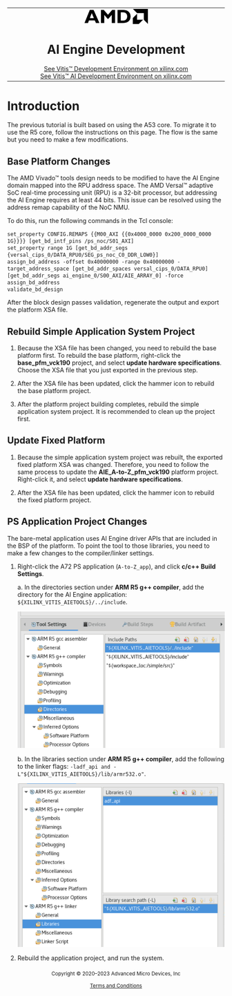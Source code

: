 ﻿<table class="sphinxhide" width="100%">
 <tr width="100%">
    <td align="center"><img src="https://raw.githubusercontent.com/Xilinx/Image-Collateral/main/xilinx-logo.png" width="30%"/><h1>AI Engine Development</h1>
    <a href="https://www.xilinx.com/products/design-tools/vitis.html">See Vitis™ Development Environment on xilinx.com</br></a>
    <a href="https://www.xilinx.com/products/design-tools/vitis/vitis-ai.html">See Vitis™ AI Development Environment on xilinx.com</a>
    </td>
 </tr>
</table>

# Introduction

The previous tutorial is built based on using the A53 core. To migrate it to use the R5 core, follow the instructions on this page. The flow is the same but you need to make a few modifications.

## Base Platform Changes

The AMD Vivado™ tools design needs to be modified to have the AI Engine domain mapped into the RPU address space. The AMD Versal™ adaptive SoC real-time processing unit (RPU) is a 32-bit processor, but addressing the AI Engine requires at least 44 bits. This issue can be resolved using the address remap capability of the NoC NMU.

To do this, run the following commands in the Tcl console:

```
set_property CONFIG.REMAPS {{M00_AXI {{0x4000_0000 0x200_0000_0000 1G}}}} [get_bd_intf_pins /ps_noc/S01_AXI]
set_property range 1G [get_bd_addr_segs {versal_cips_0/DATA_RPU0/SEG_ps_noc_C0_DDR_LOW0}]
assign_bd_address -offset 0x40000000 -range 0x40000000 -target_address_space [get_bd_addr_spaces versal_cips_0/DATA_RPU0] [get_bd_addr_segs ai_engine_0/S00_AXI/AIE_ARRAY_0] -force
assign_bd_address
validate_bd_design
```

After the block design passes validation, regenerate the output and export the platform XSA file.

## Rebuild Simple Application System Project

1. Because the XSA file has been changed, you need to rebuild the base platform first. To rebuild the base platform, right-click the **base_pfm_vck190** project, and select **update hardware specifications**. Choose the XSA file that you just exported in the previous step.

2. After the XSA file has been updated, click the hammer icon to rebuild the base platform project.

3. After the platform project building completes, rebuild the simple application system project. It is recommended to clean up the project first.

## Update Fixed Platform

1. Because the simple application system project was rebuilt, the exported fixed platform XSA was changed. Therefore, you need to follow the same process to update the **AIE_A-to-Z_pfm_vck190** platform project. Right-click it, and select **update hardware specifications**.

2. After the XSA file has been updated, click the hammer icon to rebuild the fixed platform project.

## PS Application Project Changes

The bare-metal application uses AI Engine driver APIs that are included in the BSP of the platform. To point the tool to those libraries, you need to make a few changes to the compiler/linker settings.

1. Right-click the A72 PS application (`A-to-Z_app`), and click **c/c++ Build Settings**.

      a. In the directories section under **ARM R5 g++ compiler**, add the directory for the AI Engine application: `${XILINX_VITIS_AIETOOLS}/../include`.

      ![missing image](images/r5_app_cfg1.png)

      b. In the libraries section under **ARM R5 g++ compiler**, add the following to the linker flags:  `-ladf_api and -L"${XILINX_VITIS_AIETOOLS}/lib/armr532.o"`.

      ![missing image](images/r5_app_cfg2.png)

2. Rebuild the application project, and run the system.

<p class="sphinxhide" align="center"><sub>Copyright © 2020–2023 Advanced Micro Devices, Inc</sub></p>

<p class="sphinxhide" align="center"><sup><a href="https://www.amd.com/en/corporate/copyright">Terms and Conditions</a></sup></p>

